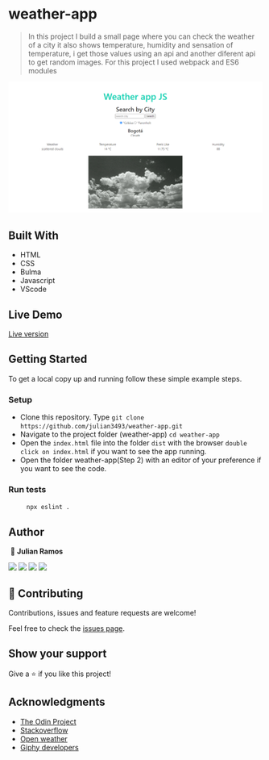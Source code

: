 # weather-app
> In this project I build a small page where you can check the weather of a city it also shows temperature, humidity and sensation of temperature, i get those values using an api and another diferent api to get random images. For this project I used webpack and ES6 modules

 ![screenshot](./assets/images/Screenshot_1.png)

## Built With

- HTML
- CSS
- Bulma
- Javascript
- VScode

## Live Demo

<a href="https://raw.githack.com/julian3493/weather-app/feature/dist/index.html" target="_blank">Live version</a>

## Getting Started

To get a local copy up and running follow these simple example steps.

### Setup

- Clone this repository. Type `git clone https://github.com/julian3493/weather-app.git`
- Navigate to the project folder (weather-app) `cd weather-app`
- Open the `index.html` file into the folder `dist` with the browser `double click on index.html` if you want to see the app running.
- Open the folder weather-app(Step 2) with an editor of your preference if you want to see the code.

### Run tests

```
     npx eslint .
```

## Author
​
👤 **Julian Ramos**
​

[<code><img height="26" src="https://cdn.iconscout.com/icon/free/png-256/github-153-675523.png"></code>](https://github.com/julian3493)
[<code><img height="26" src="https://upload.wikimedia.org/wikipedia/sco/thumb/9/9f/Twitter_bird_logo_2012.svg/1200px-Twitter_bird_logo_2012.svg.png"></code>](https://twitter.com/JulianR16893833)
[<code><img height="26" src="https://upload.wikimedia.org/wikipedia/commons/thumb/c/c9/Linkedin.svg/1200px-Linkedin.svg.png"></code>](https://www.linkedin.com/in/julian-ramos-arevalo/)
[<code><img height="26" src="https://upload.wikimedia.org/wikipedia/commons/a/ab/Gmail_Icon.svg"></code>](mailto:julianramosarevalo@gmail.com)

## 🤝 Contributing

Contributions, issues and feature requests are welcome!

Feel free to check the <a href="https://github.com/julian3493/weather-app/issues"> issues page</a>.

## Show your support

Give a ⭐️ if you like this project!

## Acknowledgments

- <a href="https://www.theodinproject.com/" target="_blank">The Odin Project</a>
- <a href="https://www.stackoverflow.com/" target="_blank">Stackoverflow</a>
- <a href='https://openweathermap.org/'>Open weather</a>
- <a href='https://developers.giphy.com/'>Giphy developers</a>